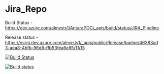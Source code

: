 # Jira_Repo

Build Status - https://dev.azure.com/almvsts1/AntaraPOC/_apis/build/status/JIRA_Pipeline

Release status - https://vsrm.dev.azure.com/almvsts1/_apis/public/Release/badge/46383ad3-aea8-4bfb-96d8-ffb53fea6e85/11/15

[![Build Status](https://dev.azure.com/almvsts1/AntaraPOC/_apis/build/status/JIRA_Pipeline?branchName=master)](https://dev.azure.com/almvsts1/AntaraPOC/_build/latest?definitionId=351&branchName=master)

[![Build status](https://dev.azure.com/almvsts1/AntaraPOC/_apis/build/status/JIRA_Pipeline)](https://dev.azure.com/almvsts1/AntaraPOC/_build/latest?definitionId=351)
